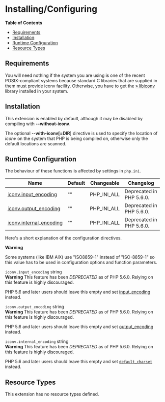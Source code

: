 Installing/Configuring
======================

**Table of Contents**

-   [Requirements](/iconv/setup.html#Requirements)
-   [Installation](/iconv/setup.html#Installation)
-   [Runtime Configuration](/iconv/setup.html#Runtime%20Configuration)
-   [Resource Types](/iconv/setup.html#Resource%20Types)

Requirements
------------

You will need nothing if the system you are using is one of the recent
POSIX-compliant systems because standard C libraries that are supplied
in them must provide iconv facility. Otherwise, you have to get the
<a href="http://www.gnu.org/software/libiconv/" class="link external">» libiconv</a>
library installed in your system.

Installation
------------

This extension is enabled by default, although it may be disabled by
compiling with **--without-iconv**.

The optional **--with-iconv\[=DIR\]** directive is used to specify the
location of *iconv* on the system that PHP is being compiled on,
otherwise only the default locations are scanned.

Runtime Configuration
---------------------

The behaviour of these functions is affected by settings in `php.ini`.

| Name                                                                  | Default | Changeable    | Changelog                |
|-----------------------------------------------------------------------|---------|---------------|--------------------------|
| <a href="/iconv/setup.html#" class="link">iconv.input_encoding</a>    | ""      | PHP\_INI\_ALL | Deprecated in PHP 5.6.0. |
| <a href="/iconv/setup.html#" class="link">iconv.output_encoding</a>   | ""      | PHP\_INI\_ALL | Deprecated in PHP 5.6.0. |
| <a href="/iconv/setup.html#" class="link">iconv.internal_encoding</a> | ""      | PHP\_INI\_ALL | Deprecated in PHP 5.6.0. |

Here's a short explanation of the configuration directives.

**Warning**

Some systems (like IBM AIX) use "ISO8859-1" instead of "ISO-8859-1" so
this value has to be used in configuration options and function
parameters.

`iconv.input_encoding` <span class="type">string</span>  
**Warning**
This feature has been *DEPRECATED* as of PHP 5.6.0. Relying on this
feature is highly discouraged.

PHP 5.6 and later users should leave this empty and set
<a href="/ini/core.html#ini.input-encoding" class="link">input_encoding</a>
instead.

`iconv.output_encoding` <span class="type">string</span>  
**Warning**
This feature has been *DEPRECATED* as of PHP 5.6.0. Relying on this
feature is highly discouraged.

PHP 5.6 and later users should leave this empty and set
<a href="/ini/core.html#ini.output-encoding" class="link">output_encoding</a>
instead.

`iconv.internal_encoding` <span class="type">string</span>  
**Warning**
This feature has been *DEPRECATED* as of PHP 5.6.0. Relying on this
feature is highly discouraged.

PHP 5.6 and later users should leave this empty and set
<a href="/ini/core.html#ini.default-charset" class="link"><code class="parameter">default_charset</code></a>
instead.

Resource Types
--------------

This extension has no resource types defined.
